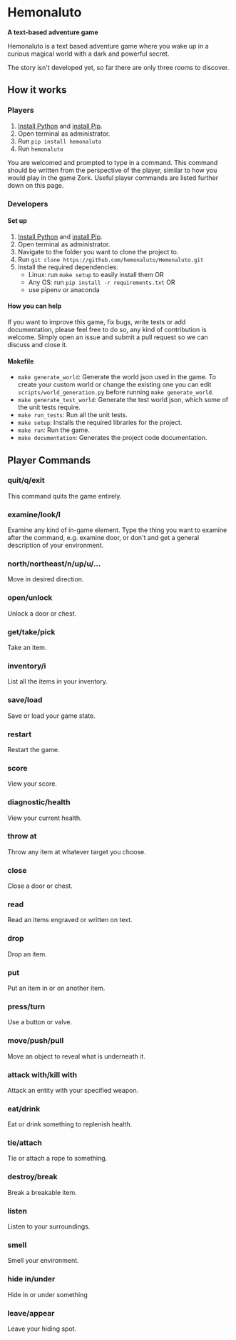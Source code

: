 # Hemonaluto
**A text-based adventure game**

Hemonaluto is a text based adventure game where you wake up in a curious magical world with a dark and powerful secret.

The story isn't developed yet, so far there are only three rooms to discover.

## How it works

### Players

1. [Install Python](https://www.python.org/downloads/) and [install Pip](https://monovm.com/blog/how-to-install-pip-on-windows-linux/).
2. Open terminal as administrator.
3. Run ```pip install hemonaluto```
4. Run ```hemonaluto```

You are welcomed and prompted to type in a command. This command should be written from the perspective of the player, similar to how you would play in the game Zork. Useful player commands are listed further down on this page.

### Developers

#### Set up
1. [Install Python](https://www.python.org/downloads/) and [install Pip](https://monovm.com/blog/how-to-install-pip-on-windows-linux/).
2. Open terminal as administrator.
3. Navigate to the folder you want to clone the project to.
4. Run ```git clone https://github.com/hemonaluto/Hemonaluto.git```
5. Install the required dependencies:
   - Linux: run ```make setup``` to easily install them OR
   - Any OS: run ```pip install -r requirements.txt``` OR
   - use pipenv or anaconda

#### How you can help
If you want to improve this game, fix bugs, write tests or add documentation, please feel free to do so, any kind of contribution is welcome. Simply open an issue and submit a pull request so we can discuss and close it.

#### Makefile
- ```make generate_world```:
Generate the world json used in the game. To create your custom world or change the existing one you can edit ```scripts/world_generation.py``` before running ```make generate_world```.
- ```make generate_test_world```:
Generate the test world json, which some of the unit tests require.
- ```make run_tests```:
Run all the unit tests.
- ```make setup```:
Installs the required libraries for the project.
- ```make run```:
Run the game.
- ```make documentation```:
Generates the project code documentation.

## Player Commands
### quit/q/exit
This command quits the game entirely.
### examine/look/l
Examine any kind of in-game element. Type the thing you want to examine after the command, e.g. examine door, or don't and get a general description of your environment.
### north/northeast/n/up/u/...
Move in desired direction.
### open/unlock
Unlock a door or chest.
### get/take/pick
Take an item.
### inventory/i
List all the items in your inventory.
### save/load
Save or load your game state.
### restart
Restart the game.
### score
View your score.
### diagnostic/health
View your current health.
### throw at
Throw any item at whatever target you choose.
### close
Close a door or chest.
### read
Read an items engraved or written on text.
### drop
Drop an item.
### put
Put an item in or on another item.
### press/turn
Use a button or valve.
### move/push/pull
Move an object to reveal what is underneath it.
### attack with/kill with
Attack an entity with your specified weapon.
### eat/drink
Eat or drink something to replenish health.
### tie/attach
Tie or attach a rope to something.
### destroy/break
Break a breakable item.
### listen
Listen to your surroundings.
### smell
Smell your environment.
### hide in/under
Hide in or under something
### leave/appear
Leave your hiding spot.
